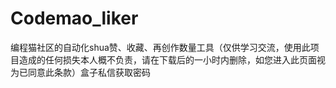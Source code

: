 # Codemao_liker
编程猫社区的自动化shua赞、收藏、再创作数量工具（仅供学习交流，使用此项目造成的任何损失本人概不负责，请在下载后的一小时内删除，如您进入此页面视为已同意此条款）盒子私信获取密码
